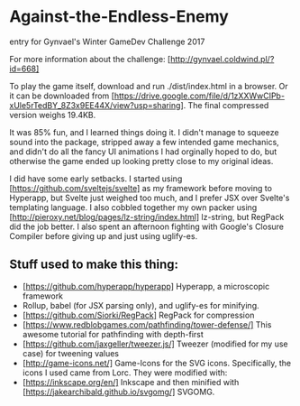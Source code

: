 # Against-the-Endless-Enemy
entry for Gynvael's Winter GameDev Challenge 2017

For more information about the challenge: [http://gynvael.coldwind.pl/?id=668]

To play the game itself, download and run ./dist/index.html in a browser. Or it can be downloaded from  [https://drive.google.com/file/d/1zXXWwCIPb-xUle5rTedBY_8Z3x9EE44X/view?usp=sharing]. The final compressed version weighs 19.4KB. 

It was 85% fun, and I learned things doing it. I didn't manage to squeeze sound into the package, stripped away a few intended game mechanics, and didn't do all the fancy UI animations I had orginally hoped to do, but otherwise the game ended up looking pretty close to my original ideas.

I did have some early setbacks. I started using [https://github.com/sveltejs/svelte] as my framework before moving to Hyperapp, but Svelte just weighed too much, and I prefer JSX over Svelte's templating language. I also cobbled together my own packer using [http://pieroxy.net/blog/pages/lz-string/index.html] lz-string, but RegPack did the job better. I also spent an afternoon fighting with Google's Closure Compiler before giving up and just using uglify-es.

## Stuff used to make this thing:

* [https://github.com/hyperapp/hyperapp] Hyperapp, a microscopic framework
* Rollup, babel (for JSX parsing only), and uglify-es for minifying.  
* [https://github.com/Siorki/RegPack] RegPack for compression
* [https://www.redblobgames.com/pathfinding/tower-defense/] This awesome tutorial for pathfinding with depth-first 
* [https://github.com/jaxgeller/tweezer.js/] Tweezer (modified for my use case) for tweening values
* [http://game-icons.net/] Game-Icons for the SVG icons. Specifically, the icons I used came from Lorc.  They were modified with:
* [https://inkscape.org/en/] Inkscape and then minified with [https://jakearchibald.github.io/svgomg/] SVGOMG.
